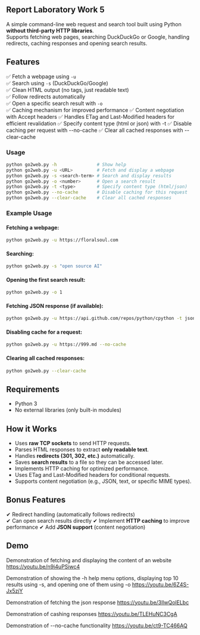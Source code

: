 ## **Report Laboratory Work 5**
A simple command-line web request and search tool built using Python **without third-party HTTP libraries**.  
Supports fetching web pages, searching DuckDuckGo or Google, handling redirects, caching responses and opening search results.  

## **Features**  
✅ Fetch a webpage using `-u`  
✅ Search using `-s` (DuckDuckGo/Google)  
✅ Clean HTML output (no tags, just readable text)  
✅ Follow redirects automatically  
✅ Open a specific search result with `-o`  
✅ Caching mechanism for improved performance
✅ Content negotiation with Accept headers
✅ Handles ETag and Last-Modified headers for efficient revalidation
✅ Specify content type (html or json) with -t
✅ Disable caching per request with --no-cache
✅ Clear all cached responses with --clear-cache

### **Usage**  
```bash
python go2web.py -h               # Show help  
python go2web.py -u <URL>         # Fetch and display a webpage  
python go2web.py -s <search-term> # Search and display results  
python go2web.py -o <number>      # Open a search result  
python go2web.py -t <type>        # Specify content type (html/json)  
python go2web.py --no-cache       # Disable caching for this request  
python go2web.py --clear-cache    # Clear all cached responses  
```

### **Example Usage**  
#### **Fetching a webpage:**  
```bash
python go2web.py -u https://floralsoul.com
```
#### **Searching:**  
```bash
python go2web.py -s "open source AI"
```
#### **Opening the first search result:**  
```bash
python go2web.py -o 1
```
#### **Fetching JSON response (if available):**  
```bash
python go2web.py -u https://api.github.com/repos/python/cpython -t json --no-cache
```
#### **Disabling cache for a request:**  
```bash
python go2web.py -u https://999.md --no-cache
```
#### **Clearing all cached responses:**  
```bash
python go2web.py --clear-cache
```

## **Requirements**  
- Python 3  
- No external libraries (only built-in modules)  

## **How it Works**  
- Uses **raw TCP sockets** to send HTTP requests.  
- Parses HTML responses to extract **only readable text**.  
- Handles **redirects (301, 302, etc.)** automatically.  
- Saves **search results** to a file so they can be accessed later. 
- Implements HTTP caching for optimized performance. 
- Uses ETag and Last-Modified headers for conditional requests. 
- Supports content negotiation (e.g., JSON, text, or specific MIME types).

## **Bonus Features**  
✔ Redirect handling (automatically follows redirects)  
✔ Can open search results directly
✔ Implement **HTTP caching** to improve performance 
✔ Add **JSON support** (content negotiation)  


## **Demo**  

Demonstration of fetching and displaying the content of an website
https://youtu.be/n9i4uPSiwc4

Demonstration of showing the -h help menu options, displaying top 10 results using -s, and opening one of them using -o
https://youtu.be/6Z4S-Jx5zjY

Demonstration of fetching the json response
https://youtu.be/3llwQolELbc

Demonstration of cashing responses
https://youtu.be/TLEHuNC3CgA

Demonstration of --no-cache functionality
https://youtu.be/ct9-TC466AQ

